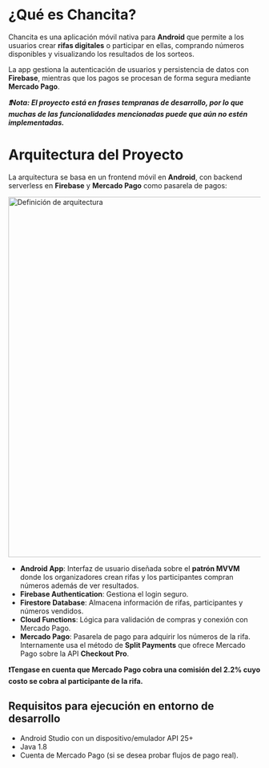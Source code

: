 # ¿Qué es Chancita?

Chancita es una aplicación móvil nativa para **Android** que permite a los usuarios crear **rifas digitales** o participar en ellas, comprando números disponibles y visualizando los resultados de los sorteos.

La app gestiona la autenticación de usuarios y persistencia de datos con **Firebase**, mientras que los pagos se procesan de forma segura mediante **Mercado Pago**.

***❗Nota: El proyecto está en frases tempranas de desarrollo, por lo que muchas de las funcionalidades mencionadas puede que aún no estén implementadas.***

# Arquitectura del Proyecto

La arquitectura se basa en un frontend móvil en **Android**, con backend serverless en **Firebase** y **Mercado Pago** como pasarela de pagos:

<img width="1280" height="720" alt="Definición de arquitectura" src="https://github.com/user-attachments/assets/3a245d78-73e1-4d93-a13f-92494e288b49" />

- **Android App**: Interfaz de usuario diseñada sobre el **patrón MVVM** donde los organizadores crean rifas y los participantes compran números además de ver resultados.  
- **Firebase Authentication**: Gestiona el login seguro.
- **Firestore Database**: Almacena información de rifas, participantes y números vendidos.
- **Cloud Functions**: Lógica para validación de compras y conexión con Mercado Pago.
- **Mercado Pago**: Pasarela de pago para adquirir los números de la rifa. Internamente usa el método de **Split Payments** que ofrece Mercado Pago sobre la API **Checkout Pro**.

**❗Tengase en cuenta que Mercado Pago cobra una comisión del 2.2% cuyo costo se cobra al participante de la rifa.**

## Requisitos para ejecución en entorno de desarrollo
- Android Studio con un dispositivo/emulador API 25+
- Java 1.8
- Cuenta de Mercado Pago (si se desea probar flujos de pago real).
